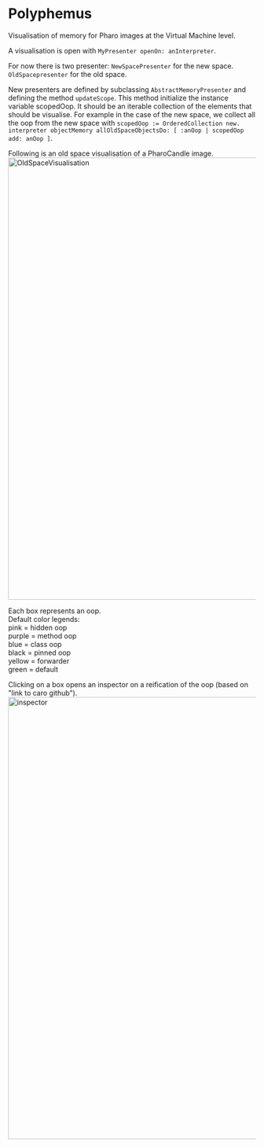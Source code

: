 # Polyphemus
Visualisation of memory for Pharo images at the Virtual Machine level.

A visualisation is open with ```MyPresenter openOn: anInterpreter```.

For now there is two presenter:
```NewSpacePresenter``` for the new space.
```OldSpacepresenter``` for the old space.

New presenters are defined by subclassing ```AbstractMemoryPresenter``` and defining the method ```updateScope```.
This method initialize the instance variable scopedOop.
It should be an iterable collection of the elements that should be visualise.
For example in the case of the new space, we collect all the oop from the new space with ```scopedOop := OrderedCollection new. interpreter objectMemory allOldSpaceObjectsDo: [ :anOop | scopedOop add: anOop ]```.

Following is an old space visualisation of a PharoCandle image.
<img width="900" alt="OldSpaceVisualisation" src="https://user-images.githubusercontent.com/17796500/163356978-614550ca-8e7a-4ebb-9c27-0f7888c1edeb.png">
  
Each box represents an oop.  
Default color legends:  
pink = hidden oop  
purple = method oop  
blue = class oop  
black = pinned oop  
yellow = forwarder  
green = default  

Clicking on a box opens an inspector on a reification of the oop (based on "link to caro github").
<img width="900" alt="inspector" src="https://user-images.githubusercontent.com/17796500/163357261-85441198-4a66-47d8-aa64-fa59c3bf9efb.png">
